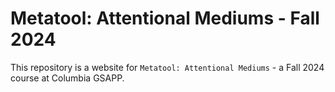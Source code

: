 # Metatool: Attentional Mediums - Fall 2024

This repository is a website for `Metatool: Attentional Mediums` - a Fall 2024 course at Columbia GSAPP.
